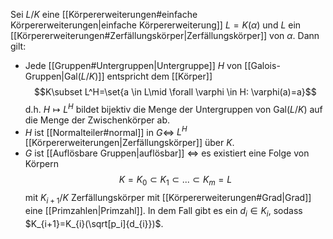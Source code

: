 Sei $L/K$ eine [[Körpererweiterungen#einfache Körpererweiterungen|einfache Körpererweiterung]] $L=K(\alpha)$ und $L$ ein [[Körpererweiterungen#Zerfällungskörper|Zerfällungskörper]] von $\alpha$.  Dann gilt:
- Jede [[Gruppen#Untergruppen|Untergruppe]] $H$ von [[Galois-Gruppen|$\text{Gal}(L/K)$]] entspricht dem [[Körper]]$$K\subset L^H=\set{a \in L\mid \forall \varphi \in H:  \varphi(a)=a}$$d.h. $H\mapsto L^{H}$ bildet bijektiv die Menge der Untergruppen von $\text{Gal}(L/K)$ auf die Menge der Zwischenkörper ab.
- $H$ ist [[Normalteiler#normal]] in $G\iff$  $L^{H}$ [[Körpererweiterungen|Zerfällungskörper]] über $K$. 
- $G$ ist [[Auflösbare Gruppen|auflösbar]] $\iff$ es existiert eine Folge von Körpern $$K=K_{0}\subset K_{1} \subset ... \subset K_{m}=L$$mit $K_{i+1}/K$ Zerfällungskörper mit [[Körpererweiterungen#Grad|Grad]] eine [[Primzahlen|Primzahl]]. In dem Fall gibt es ein $d_{i}\in K_{i}$, sodass $K_{i+1}=K_{i}(\sqrt[p_i]{d_{i}})$. 